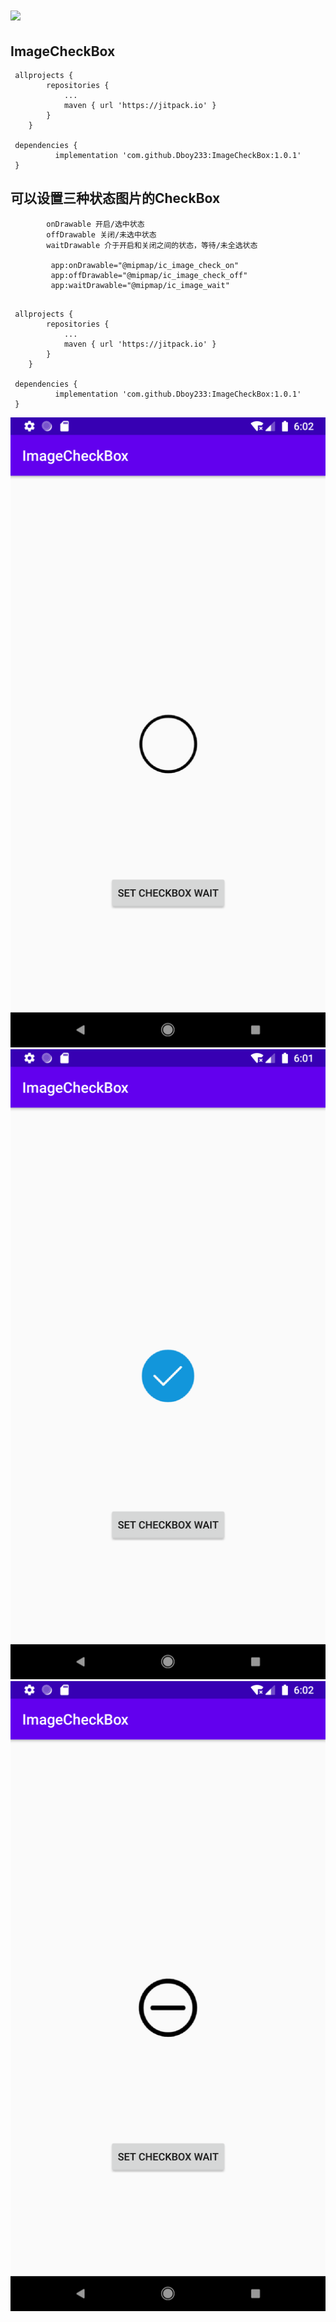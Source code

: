 # [![](https://jitpack.io/v/Dboy233/ImageCheckBox.svg)](https://jitpack.io/#Dboy233/ImageCheckBox)
## ImageCheckBox

```
 allprojects {
		repositories {
			...
			maven { url 'https://jitpack.io' }
		}
	}

 dependencies {
	      implementation 'com.github.Dboy233:ImageCheckBox:1.0.1'
 }
```

## 可以设置三种状态图片的CheckBox

```
        onDrawable 开启/选中状态
        offDrawable 关闭/未选中状态
        waitDrawable 介于开启和关闭之间的状态，等待/未全选状态

         app:onDrawable="@mipmap/ic_image_check_on"
         app:offDrawable="@mipmap/ic_image_check_off"
         app:waitDrawable="@mipmap/ic_image_wait"
```

```

 allprojects {
		repositories {
			...
			maven { url 'https://jitpack.io' }
		}
	}

 dependencies {
	      implementation 'com.github.Dboy233:ImageCheckBox:1.0.1'
 }

```
  ![](img_off.png) ![](img_check.png) ![](img_wait.png)


